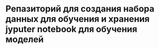 # Репазиторий для создания набора данных для обучения и хранения jyputer notebook для обучения моделей
